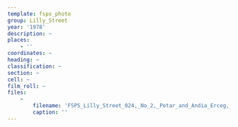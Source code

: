 ```yaml
---
template: fsps_photo
group: Lilly_Street
year: '1978'
description: ~
places:
    - ''
coordinates: ~
heading: ~
classification: ~
section: ~
cell: ~
film_roll: ~
files:
    -
        filename: 'FSPS_Lilly_Street_024,_No_2,_Petar_and_Andia_Erceg,_17-1-P,_1978.png'
        caption: ''
---
```

